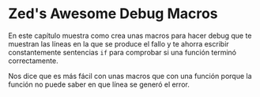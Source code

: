 # Zed's Awesome Debug Macros

En este capítulo muestra como crea unas macros para hacer debug que te muestran
las líneas en la que se produce el fallo y te ahorra escribir constantemente 
sentencias `if` para comprobar si una función terminó correctamente.

Nos dice que es más fácil con unas macros que con una función porque la función
no puede saber en que línea se generó el error.

